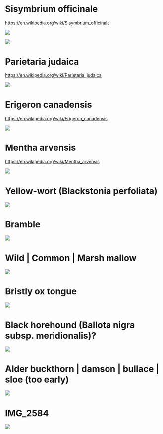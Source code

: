 # Sisymbrium officinale

https://en.wikipedia.org/wiki/Sisymbrium_officinale

![](IMG_2654.jpg)

![](IMG_2653.jpg)

# Parietaria judaica

https://en.wikipedia.org/wiki/Parietaria_judaica

![](IMG_2651.jpg)

# Erigeron canadensis

https://en.wikipedia.org/wiki/Erigeron_canadensis

![](IMG_2650.jpg)

# Mentha arvensis

https://en.wikipedia.org/wiki/Mentha_arvensis

![](IMG_2599.jpg)

# Yellow-wort (Blackstonia perfoliata)
![](IMG_2598.jpg)

# Bramble
![](IMG_2593.jpg)

# Wild | Common | Marsh mallow
![](IMG_2591.jpg)

# Bristly ox tongue

![](IMG_2588.jpg)

# Black horehound (Ballota nigra subsp. meridionalis)?

![](IMG_2586.jpg)

# Alder buckthorn | damson | bullace | sloe (too early)

![](IMG_2585.jpg)

# IMG_2584
![](IMG_2584.jpg)

